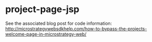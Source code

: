 # project-page-jsp

See the associated blog post for code information: http://microstrategywebsdkhelp.com/how-to-bypass-the-projects-welcome-page-in-microstrategy-web/